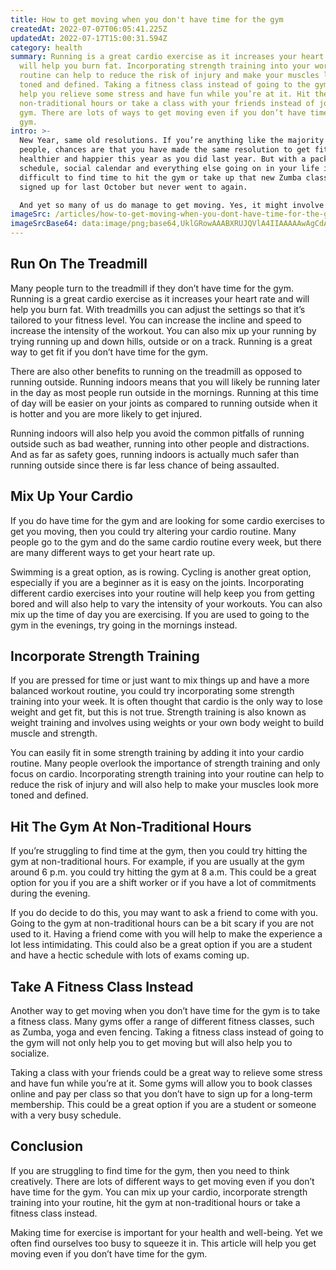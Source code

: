 ```yaml
---
title: How to get moving when you don't have time for the gym
createdAt: 2022-07-07T06:05:41.225Z
updatedAt: 2022-07-17T15:00:31.594Z
category: health
summary: Running is a great cardio exercise as it increases your heart rate and
  will help you burn fat. Incorporating strength training into your workout
  routine can help to reduce the risk of injury and make your muscles look more
  toned and defined. Taking a fitness class instead of going to the gym could
  help you relieve some stress and have fun while you’re at it. Hit the gym at
  non-traditional hours or take a class with your friends instead of joining a
  gym. There are lots of ways to get moving even if you don’t have time for the
  gym.
intro: >-
  New Year, same old resolutions. If you’re anything like the majority of
  people, chances are that you have made the same resolution to get fitter,
  healthier and happier this year as you did last year. But with a packed work
  schedule, social calendar and everything else going on in your life it can be
  difficult to find time to hit the gym or take up that new Zumba class you
  signed up for last October but never went to again.

  And yet so many of us do manage to get moving. Yes, it might involve setting your alarm an hour earlier than usual, waking up on Saturday morning instead of Friday night and putting in some serious dedication — but it is possible. So if you’re struggling to find time for the gym here are some creative ways how you can get moving when you don’t have time for the gym:
imageSrc: /articles/how-to-get-moving-when-you-dont-have-time-for-the-gym.png
imageSrcBase64: data:image/png;base64,UklGRowAAABXRUJQVlA4IIAAAAAwAgCdASoKAAoAAUAmJQBOgMWvwORtYXlGeAD+/p7hDf5DvdDNVaGb5n/917cl1mU/yUAh9yNCEyX4kcPqHs5Ouv9sHcerzCWOaTktAvqws+P5DNG6/9tVr7GVsni5q1iHlGxVpp3/HWACt2xymadRaXQkGQXboOlUkss9ZMAAAA==
---
```


## Run On The Treadmill

Many people turn to the treadmill if they don’t have time for the gym. Running is a great cardio exercise as it increases your heart rate and will help you burn fat. With treadmills you can adjust the settings so that it’s tailored to your fitness level. You can increase the incline and speed to increase the intensity of the workout. You can also mix up your running by trying running up and down hills, outside or on a track. Running is a great way to get fit if you don’t have time for the gym.

There are also other benefits to running on the treadmill as opposed to running outside. Running indoors means that you will likely be running later in the day as most people run outside in the mornings. Running at this time of day will be easier on your joints as compared to running outside when it is hotter and you are more likely to get injured.

Running indoors will also help you avoid the common pitfalls of running outside such as bad weather, running into other people and distractions. And as far as safety goes, running indoors is actually much safer than running outside since there is far less chance of being assaulted.

## Mix Up Your Cardio

If you do have time for the gym and are looking for some cardio exercises to get you moving, then you could try altering your cardio routine. Many people go to the gym and do the same cardio routine every week, but there are many different ways to get your heart rate up.

Swimming is a great option, as is rowing. Cycling is another great option, especially if you are a beginner as it is easy on the joints. Incorporating different cardio exercises into your routine will help keep you from getting bored and will also help to vary the intensity of your workouts. You can also mix up the time of day you are exercising. If you are used to going to the gym in the evenings, try going in the mornings instead.

## Incorporate Strength Training

If you are pressed for time or just want to mix things up and have a more balanced workout routine, you could try incorporating some strength training into your week. It is often thought that cardio is the only way to lose weight and get fit, but this is not true. Strength training is also known as weight training and involves using weights or your own body weight to build muscle and strength.

You can easily fit in some strength training by adding it into your cardio routine. Many people overlook the importance of strength training and only focus on cardio. Incorporating strength training into your routine can help to reduce the risk of injury and will also help to make your muscles look more toned and defined.

## Hit The Gym At Non-Traditional Hours

If you’re struggling to find time at the gym, then you could try hitting the gym at non-traditional hours. For example, if you are usually at the gym around 6 p.m. you could try hitting the gym at 8 a.m. This could be a great option for you if you are a shift worker or if you have a lot of commitments during the evening.

If you do decide to do this, you may want to ask a friend to come with you. Going to the gym at non-traditional hours can be a bit scary if you are not used to it. Having a friend come with you will help to make the experience a lot less intimidating. This could also be a great option if you are a student and have a hectic schedule with lots of exams coming up.

## Take A Fitness Class Instead

Another way to get moving when you don’t have time for the gym is to take a fitness class. Many gyms offer a range of different fitness classes, such as Zumba, yoga and even fencing. Taking a fitness class instead of going to the gym will not only help you to get moving but will also help you to socialize.

Taking a class with your friends could be a great way to relieve some stress and have fun while you’re at it. Some gyms will allow you to book classes online and pay per class so that you don’t have to sign up for a long-term membership. This could be a great option if you are a student or someone with a very busy schedule.

## Conclusion

If you are struggling to find time for the gym, then you need to think creatively. There are lots of different ways to get moving even if you don’t have time for the gym. You can mix up your cardio, incorporate strength training into your routine, hit the gym at non-traditional hours or take a fitness class instead.

Making time for exercise is important for your health and well-being. Yet we often find ourselves too busy to squeeze it in. This article will help you get moving even if you don’t have time for the gym.
